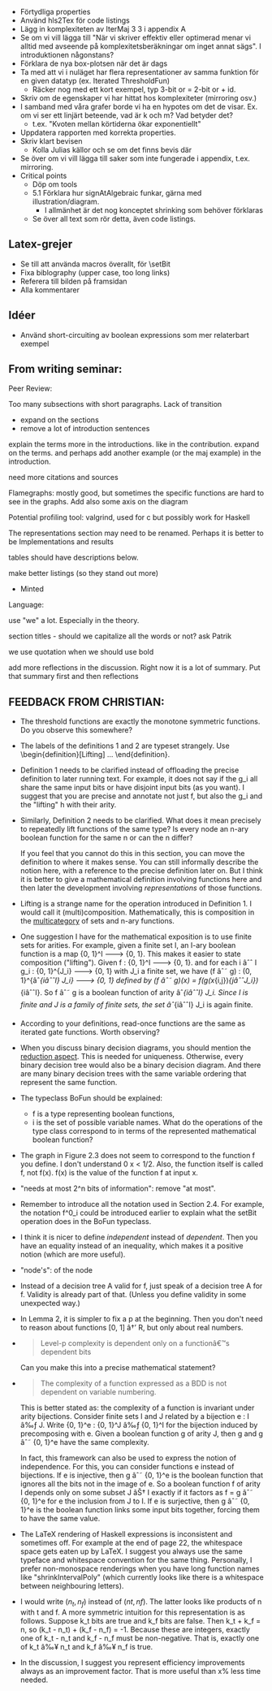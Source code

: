 - Förtydliga properties
- Använd hls2Tex för code listings
- Lägg in komplexiteten av IterMaj 3 3 i appendix A
- Se om vi vill lägga till "När vi skriver effektiv eller optimerad menar vi alltid med avseende på komplexitetsberäkningar om inget annat sägs". I introduktionen någonstans?
- Förklara de nya box-plotsen när det är dags
- Ta med att vi i nuläget har flera representationer av samma funktion för en given datatyp (ex. Iterated ThresholdFun)
	- Räcker nog med ett kort exempel, typ 3-bit or = 2-bit or + id.
- Skriv om de egenskaper vi har hittat hos komplexiteter (mirroring osv.)
- I samband med våra grafer borde vi ha en hypotes om det de visar. Ex. om vi ser ett linjärt beteende, vad är k och m? Vad betyder det?
	- t.ex. "Kvoten mellan körtiderna ökar exponentiellt"
- Uppdatera rapporten med korrekta properties.
- Skriv klart bevisen
	- Kolla Julias källor och se om det finns bevis där
- Se över om vi vill lägga till saker som inte fungerade i appendix, t.ex. mirroring.
- Critical points
	- Döp om tools
	- 5.1 Förklara hur signAtAlgebraic funkar, gärna med illustration/diagram.
		- I allmänhet är det nog konceptet shrinking som behöver förklaras
	- Se över all text som rör detta, även code listings.

## Latex-grejer

- Se till att använda macros överallt, för \setBit
- Fixa biblography (upper case, too long links)
- Referera till bilden på framsidan 
- Alla kommentarer

## Idéer

- Använd short-circuiting av boolean expressions som mer relaterbart exempel

## From writing seminar: 

Peer Review: 

Too many subsections with short paragraphs. Lack of transition 
- expand on the sections 
- remove a lot of introduction sentences

explain the terms more in the introductions. like in the contribution. expand on the terms. and perhaps add another example (or the maj example) in the introduction.  

need more citations and sources 

Flamegraphs: mostly good, but sometimes the specific functions are hard to see in the graphs. Add also some axis on the diagram

Potential profiling tool: valgrind, used for c but possibly work for Haskell

The representations section may need to be renamed. Perhaps it is better to be Implementations and results

tables should have descriptions below. 

make better listings (so they stand out more)
- Minted



Language: 

use "we" a lot. Especially in the theory. 

section titles - should we capitalize all the words or not? ask Patrik 

we use quotation when we should use bold

add more reflections in the discussion. Right now it is a lot of summary. Put that summary first and then reflections



## FEEDBACK FROM CHRISTIAN: 

* The threshold functions are exactly the monotone symmetric functions.
  Do you observe this somewhere?

* The labels of the definitions 1 and 2 are typeset strangely.
  Use \begin{definition}[Lifting] ... \end{definition}.

* Definition 1 needs to be clarified instead of offloading the precise definition to later running text.
  For example, it does not say if the g_i all share the same input bits or have disjoint input bits (as you want).
  I suggest that you are precise and annotate not just f, but also the g_i and the "lifting" h with their arity.

* Similarly, Definition 2 needs to be clarified.
  What does it mean precisely to repeatedly lift functions of the same type?
  Is every node an n-ary boolean function for the same n or can the n differ?

  If you feel that you cannot do this in this section, you can move the definition to where it makes sense.
  You can still informally describe the notion here, with a reference to the precise definition later on.
  But I think it is better to give a mathematical definition involving functions here and then later the development involving *representations* of those functions.

* Lifting is a strange name for the operation introduced in Definition 1.
  I would call it (multi)composition.
  Mathematically, this is composition in the [multicategory](https://en.wikipedia.org/wiki/Multicategory#Examples) of sets and n-ary functions.

* One suggestion I have for the mathematical exposition is to use finite sets for arities.
  For example, given a finite set I, an I-ary boolean function is a map
    {0, 1}^I ---> {0, 1}.
  This makes it easier to state composition ("lifting").
  Given
    f : {0, 1}^I ---> {0, 1}.
  and for each i âˆˆ I
    g_i : {0, 1}^{J_i} ---> {0, 1}
  with J_i a finite set, we have
    (f âˆ˜ g) : (0, 1}^{âˆ_{iâˆˆI} J_i} ---> {0, 1}
  defined by
    (f âˆ˜ g)(x) = f(g(x_{i,j})_{jâˆˆJ_i})_{iâˆˆI}.
  So f âˆ˜ g is a boolean function of arity âˆ_{iâˆˆI} J_i.
  Since I is finite and J is a family of finite sets, the set âˆ_{iâˆˆI} J_i is again finite.

* According to your definitions, read-once functions are the same as iterated gate functions.
  Worth observing?

* When you discuss binary decision diagrams, you should mention the [reduction aspect](https://en.wikipedia.org/wiki/Binary_decision_diagram#Definition).
  This is needed for uniqueness.
  Otherwise, every binary decision tree would also be a binary decision diagram.
  And there are many binary decision trees with the same variable ordering that represent the same function.

* The typeclass BoFun should be explained:
  * f is a type representing boolean functions,
  * i is the set of possible variable names.
  What do the operations of the type class correspond to in terms of the represented mathematical boolean function?

* The graph in Figure 2.3 does not seem to correspond to the function f you define.
  I don't understand 0 x < 1/2.
  Also, the function itself is called f, not f(x).
  f(x) is the value of the function f at input x.

* "needs at most 2^n bits of information": remove "at most".

* Remember to introduce all the notation used in Section 2.4.
  For example, the notation f^0_i could be introduced earlier to explain what the setBit operation does in the BoFun typeclass.

* I think it is nicer to define *independent* instead of *dependent*.
  Then you have an equality instead of an inequality, which makes it a positive notion (which are more useful).

* "node's": of the node

* Instead of a decision tree A valid for f, just speak of a decision tree A for f.
  Validity is already part of that.
  (Unless you define validity in some unexpected way.)

* In Lemma 2, it is simpler to fix a p at the beginning.
  Then you don't need to reason about functions [0, 1] â†’ R, but only about real numbers.

* > Level-p complexity is dependent only on a functionâ€™s dependent bits

  Can you make this into a precise mathematical statement?

* > The complexity of a function expressed as a BDD is not dependent on
variable numbering.

  This is better stated as: the complexity of a function is invariant under arity bijections.
  Consider finite sets I and J related by a bijection e : I â‰ƒ J.
  Write
    {0, 1}^e : {0, 1}^J â‰ƒ {0, 1}^I
  for the bijection induced by precomposing with e.
  Given a boolean function g of arity J, then g and g âˆ˜ {0, 1}^e have the same complexity.

  In fact, this framework can also be used to express the notion of independence.
  For this, you can consider functions e instead of bijections.
  If e is injective, then g âˆ˜ {0, 1}^e is the boolean function that ignores all the bits not in the image of e.
  So a boolean function f of arity I depends only on some subset J âŠ† I exactly if it factors as f = g âˆ˜ {0, 1}^e for e the inclusion from J to I.
  If e is surjective, then g âˆ˜ {0, 1}^e is the boolean function links some input bits together, forcing them to have the same value.

* The LaTeX rendering of Haskell expressions is inconsistent and sometimes off.
  For example at the end of page 22, the whitespace space gets eaten up by LaTeX.
  I suggest you always use the same typeface and whitespace convention for the same thing.
  Personally, I prefer non-monospace renderings when you have long function names like "shrinkIntervalPoly" (which currently looks like there is a whitespace between neighbouring letters).

* I would write $(n_t, n_f)$ instead of $(nt, nf)$.
  The latter looks like products of n with t and f.
  A more symmetric intuition for this representation is as follows.
  Suppose k_t bits are true and k_f bits are false.
  Then k_t + k_f = n, so (k_t - n_t) + (k_f - n_f) = -1.
  Because these are integers, exactly one of k_t - n_t and k_f - n_f must be non-negative.
  That is, exactly one of k_t â‰¥ n_t and k_f â‰¥ n_f is true.

* In the discussion, I suggest you represent efficiency improvements always as an improvement factor.
  That is more useful than x% less time needed.


